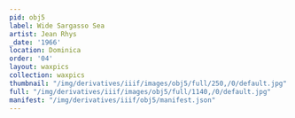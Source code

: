 ```yaml
---
pid: obj5
label: Wide Sargasso Sea
artist: Jean Rhys
_date: '1966'
location: Dominica
order: '04'
layout: waxpics
collection: waxpics
thumbnail: "/img/derivatives/iiif/images/obj5/full/250,/0/default.jpg"
full: "/img/derivatives/iiif/images/obj5/full/1140,/0/default.jpg"
manifest: "/img/derivatives/iiif/obj5/manifest.json"
---
```

